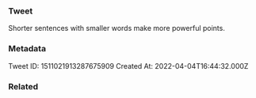 ### Tweet
Shorter sentences with smaller words make more powerful points.

### Metadata
Tweet ID: 1511021913287675909
Created At: 2022-04-04T16:44:32.000Z

### Related

